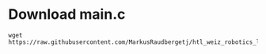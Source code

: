 # Download main.c
```console
wget https://raw.githubusercontent.com/MarkusRaudbergetj/htl_weiz_robotics_linefollower/refs/heads/main/src/main.c
```
